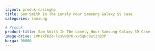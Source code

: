 ```yaml
---
layout: produk-casinghp
title: Sam Smith In The Lonely Hour Samsung Galaxy S9 Case
categories: samsung

# Produk
product-title: Sam Smith In The Lonely Hour Samsung Galaxy S9 Case
image-drive: 1VMYkFKZo-lxsVN87O-xv5qHc9wt2nB3P
harga: 90000
---
```

